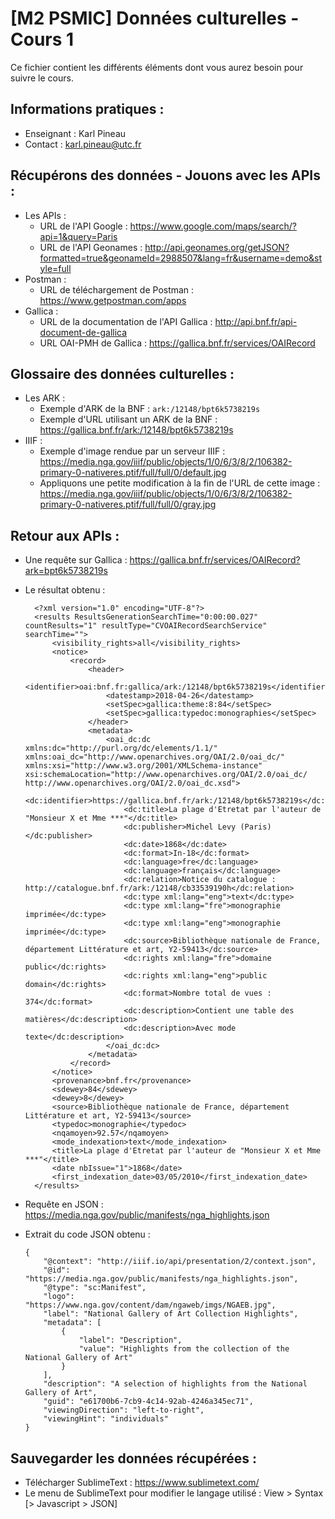 # [M2 PSMIC] Données culturelles - Cours 1

Ce fichier contient les différents éléments dont vous aurez besoin pour suivre le cours.

## Informations pratiques :
- Enseignant : Karl Pineau
- Contact : karl.pineau@utc.fr

## Récupérons des données - Jouons avec les APIs :
- Les APIs :
  - URL de l'API Google : https://www.google.com/maps/search/?api=1&query=Paris
  - URL de l'API Geonames : http://api.geonames.org/getJSON?formatted=true&geonameId=2988507&lang=fr&username=demo&style=full
- Postman :
  - URL de téléchargement de Postman : https://www.getpostman.com/apps
- Gallica :
  - URL de la documentation de l'API Gallica : http://api.bnf.fr/api-document-de-gallica
  - URL OAI-PMH de Gallica : https://gallica.bnf.fr/services/OAIRecord

## Glossaire des données culturelles :
- Les ARK :
  - Exemple d'ARK de la BNF : `ark:/12148/bpt6k5738219s`
  - Exemple d'URL utilisant un ARK de la BNF : https://gallica.bnf.fr/ark:/12148/bpt6k5738219s
- IIIF :
  - Exemple d'image rendue par un serveur IIIF : https://media.nga.gov/iiif/public/objects/1/0/6/3/8/2/106382-primary-0-nativeres.ptif/full/full/0/default.jpg
  - Appliquons une petite modification à la fin de l'URL de cette image : https://media.nga.gov/iiif/public/objects/1/0/6/3/8/2/106382-primary-0-nativeres.ptif/full/full/0/gray.jpg
  
## Retour aux APIs :
- Une requête sur Gallica : https://gallica.bnf.fr/services/OAIRecord?ark=bpt6k5738219s
- Le résultat obtenu :


        <?xml version="1.0" encoding="UTF-8"?>
        <results ResultsGenerationSearchTime="0:00:00.027" countResults="1" resultType="CVOAIRecordSearchService" searchTime="">
            <visibility_rights>all</visibility_rights>
            <notice>
                <record>
                    <header>
                        <identifier>oai:bnf.fr:gallica/ark:/12148/bpt6k5738219s</identifier>
                        <datestamp>2018-04-26</datestamp>
                        <setSpec>gallica:theme:8:84</setSpec>
                        <setSpec>gallica:typedoc:monographies</setSpec>
                    </header>
                    <metadata>
                        <oai_dc:dc xmlns:dc="http://purl.org/dc/elements/1.1/" xmlns:oai_dc="http://www.openarchives.org/OAI/2.0/oai_dc/" xmlns:xsi="http://www.w3.org/2001/XMLSchema-instance" xsi:schemaLocation="http://www.openarchives.org/OAI/2.0/oai_dc/ http://www.openarchives.org/OAI/2.0/oai_dc.xsd">
                            <dc:identifier>https://gallica.bnf.fr/ark:/12148/bpt6k5738219s</dc:identifier>
                            <dc:title>La plage d'Etretat par l'auteur de "Monsieur X et Mme ***"</dc:title>
                            <dc:publisher>Michel Levy (Paris)</dc:publisher>
                            <dc:date>1868</dc:date>
                            <dc:format>In-18</dc:format>
                            <dc:language>fre</dc:language>
                            <dc:language>français</dc:language>
                            <dc:relation>Notice du catalogue : http://catalogue.bnf.fr/ark:/12148/cb33539190h</dc:relation>
                            <dc:type xml:lang="eng">text</dc:type>
                            <dc:type xml:lang="fre">monographie imprimée</dc:type>
                            <dc:type xml:lang="eng">monographie imprimée</dc:type>
                            <dc:source>Bibliothèque nationale de France, département Littérature et art, Y2-59413</dc:source>
                            <dc:rights xml:lang="fre">domaine public</dc:rights>
                            <dc:rights xml:lang="eng">public domain</dc:rights>
                            <dc:format>Nombre total de vues :  374</dc:format>
                            <dc:description>Contient une table des matières</dc:description>
                            <dc:description>Avec mode texte</dc:description>
                        </oai_dc:dc>
                    </metadata>
                </record>
            </notice>
            <provenance>bnf.fr</provenance>
            <sdewey>84</sdewey>
            <dewey>8</dewey>
            <source>Bibliothèque nationale de France, département Littérature et art, Y2-59413</source>
            <typedoc>monographie</typedoc>
            <nqamoyen>92.57</nqamoyen>
            <mode_indexation>text</mode_indexation>
            <title>La plage d'Etretat par l'auteur de "Monsieur X et Mme ***"</title>
            <date nbIssue="1">1868</date>
            <first_indexation_date>03/05/2010</first_indexation_date>
        </results>
  
- Requête en JSON : https://media.nga.gov/public/manifests/nga_highlights.json
- Extrait du code JSON obtenu :

      {
          "@context": "http://iiif.io/api/presentation/2/context.json",
          "@id": "https://media.nga.gov/public/manifests/nga_highlights.json",
          "@type": "sc:Manifest",
          "logo": "https://www.nga.gov/content/dam/ngaweb/imgs/NGAEB.jpg",
          "label": "National Gallery of Art Collection Highlights",
          "metadata": [
              {
                  "label": "Description",
                  "value": "Highlights from the collection of the National Gallery of Art"
              }
          ],
          "description": "A selection of highlights from the National Gallery of Art",
          "guid": "e61700b6-7cb9-4c14-92ab-4246a345ec71",
          "viewingDirection": "left-to-right",
          "viewingHint": "individuals"
      }

## Sauvegarder les données récupérées :
- Télécharger SublimeText : https://www.sublimetext.com/
- Le menu de SublimeText pour modifier le langage utilisé : View > Syntax [> Javascript > JSON]
